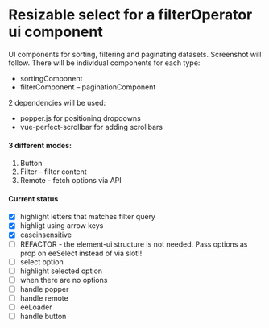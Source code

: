 # Resizable select for a filterOperator ui component

UI components for sorting, filtering and paginating datasets. Screenshot will follow.
There will be individual components for each type:
- sortingComponent
- filterComponent
– paginationComponent 

2 dependencies will be used:
- popper.js for positioning dropdowns
- vue-perfect-scrollbar for adding scrollbars

#### 3 different modes:
1. Button
2. Filter - filter content
3. Remote - fetch options via API

#### Current status

- [x] highlight letters that matches filter query
- [x] highligt using arrow keys
- [x] caseinsensitive
- [ ] REFACTOR - the element-ui structure is not needed. Pass options as prop on eeSelect instead of via slot!!
- [ ] select option
- [ ] highlight selected option
- [ ] when there are no options
- [ ] handle popper
- [ ] handle remote
- [ ] eeLoader
- [ ] handle button
